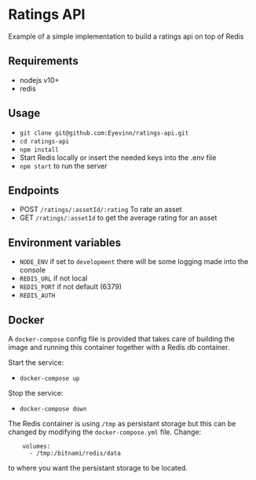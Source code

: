 # Ratings API

Example of a simple implementation to build a ratings api on top of Redis

## Requirements

- nodejs v10+
- redis

## Usage
- `git clone git@github.com:Eyevinn/ratings-api.git`
- `cd ratings-api`
- `npm install`
- Start Redis locally or insert the needed keys into the .env file
- `npm start` to run the server

## Endpoints

- POST `/ratings/:assetId/:rating` To rate an asset
- GET `/ratings/:assetId` to get the average rating for an asset

## Environment variables

- `NODE_ENV` if set to `development` there will be some logging made into the console
- `REDIS_URL` if not local
- `REDIS_PORT` if not default (6379)
- `REDIS_AUTH`

## Docker

A `docker-compose` config file is provided that takes care of building the image and running this container together with a Redis db container.

Start the service:

- `docker-compose up`

Stop the service:

- `docker-compose down`

The Redis container is using `/tmp` as persistant storage but this can be changed by modifying the `docker-compose.yml` file. Change:

```
    volumes:
      - /tmp:/bitnami/redis/data
```

to where you want the persistant storage to be located.
